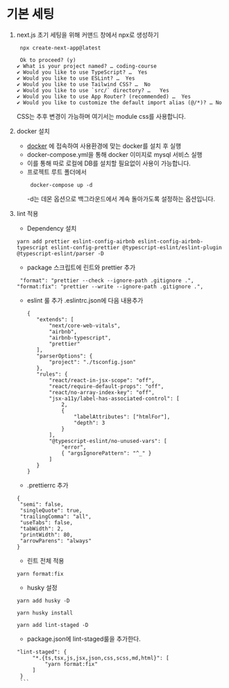 # 기본 세팅

1. next.js 초기 세팅을 위해 커맨드 창에서 npx로 생성하기

   ```
    npx create-next-app@latest
   ```

   ```
    Ok to proceed? (y)
   ✔ What is your project named? … coding-course
   ✔ Would you like to use TypeScript? …  Yes
   ✔ Would you like to use ESLint? …  Yes
   ✔ Would you like to use Tailwind CSS? …  No
   ✔ Would you like to use `src/` directory? …   Yes
   ✔ Would you like to use App Router? (recommended) …  Yes
   ✔ Would you like to customize the default import alias (@/*)? … No
   ```

   CSS는 추후 변경이 가능하며 여기서는 module css를 사용합니다.

2. docker 설치

   - [docker](https://www.docker.com/) 에 접속하여 사용환경에 맞는 docker를 설치 후 실행
   - docker-compose.yml을 통해 docker 이미지로 mysql 서비스 실행
   - 이를 통해 따로 로컬에 DB를 설치할 필요없이 사용이 가능합니다.
   - 프로젝트 루트 폴더에서
     ```
      docker-compose up -d
     ```
     -d는 데몬 옵션으로 백그라운드에서 계속 돌아가도록 설정하는 옵션입니다.

3. lint 적용

   - Dependency 설치

   ```
   yarn add prettier eslint-config-airbnb eslint-config-airbnb-typescript eslint-config-prettier @typescript-eslint/eslint-plugin @typescript-eslint/parser -D
   ```

   - package 스크립트에 린트와 prettier 추가

   ```
    "format": "prettier --check --ignore-path .gitignore .",
   "format:fix": "prettier --write --ignore-path .gitignore .",
   ```

   - eslint 룰 추가
     .eslintrc.json에 다음 내용추가
     ```
     {
     	"extends": [
     		"next/core-web-vitals",
     		"airbnb",
     		"airbnb-typescript",
     		"prettier"
     	],
     	"parserOptions": {
     		"project": "./tsconfig.json"
     	},
     	"rules": {
     		"react/react-in-jsx-scope": "off",
     		"react/require-default-props": "off",
     		"react/no-array-index-key": "off",
     		"jsx-a11y/label-has-associated-control": [
     			2,
     			{
     				"labelAttributes": ["htmlFor"],
     				"depth": 3
     			}
     		],
     		"@typescript-eslint/no-unused-vars": [
     			"error",
     			{ "argsIgnorePattern": "^_" }
     		]
     	}
     }
     ```
   - .prettierrc 추가

   ```
   {
   	"semi": false,
   	"singleQuote": true,
   	"trailingComma": "all",
   	"useTabs": false,
   	"tabWidth": 2,
   	"printWidth": 80,
   	"arrowParens": "always"
   }
   ```

   - 린트 전체 적용

   ```
   yarn format:fix
   ```

   - husky 설정

   ```
   yarn add husky -D

   yarn husky install

   yarn add lint-staged -D
   ```

   - package.json에 lint-staged룰을 추가한다.

   ````
   "lint-staged": {
   		"*.{ts,tsx,js,jsx,json,css,scss,md,html}": [
   			"yarn format:fix"
   		]
   	}
   	```
   ````
